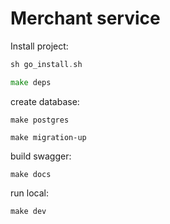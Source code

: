 # Merchant service
Install project:

```go
sh go_install.sh

make deps
```

create database:
```
make postgres

make migration-up
```

build swagger:
```
make docs
```



run local:

```
make dev
```